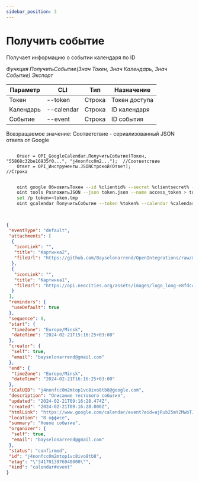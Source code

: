 ```yaml
---
sidebar_position: 3
---
```


# Получить событие
Получает информацию о событии календаря по ID

*Функция ПолучитьСобытие(Знач Токен, Знач Календарь, Знач Событие) Экспорт*

  | Параметр | CLI | Тип | Назначение |
  |-|-|-|-|
  | Токен | --token | Строка | Токен доступа |
  | Календарь | --calendar | Строка | ID календаря |
  | Событие | --event | Строка | ID события |
  
  Вовзращаемое значение: Соответствие - сериализованный JSON ответа от Google

```bsl title="Пример кода"
			
    Ответ = OPI_GoogleCalendar.ПолучитьСобытие(Токен, "55868c32be16935f0...", "j4nonfcc0m2...");  //Соответствие
    Ответ = OPI_Инструменты.JSONСтрокой(Ответ);                                                   //Строка

```

```sh title="Пример команд CLI"

    oint google ОбновитьТокен --id %clientid% --secret %clientsecret% --refresh %refreshtoken% > token.json
    oint tools РазложитьJSON --json token.json --name access_token > token.tmp
    set /p token=<token.tmp
    oint gcalendar ПолучитьСобытие --token %token% --calendar %calendar% --event %event%
    
```

```json title="Результат"

{
 "eventType": "default",
 "attachments": [
  {
   "iconLink": "",
   "title": "Картинка2",
   "fileUrl": "https://github.com/Bayselonarrend/OpenIntegrations/raw/main/Media/logo.png?v1"
  },
  {
   "iconLink": "",
   "title": "Картинка1",
   "fileUrl": "https://opi.neocities.org/assets/images/logo_long-e8fdcca6ff8b32e679ea49a1ccdd3eac.png"
  }
 ],
 "reminders": {
  "useDefault": true
 },
 "sequence": 0,
 "start": {
  "timeZone": "Europe/Minsk",
  "dateTime": "2024-02-21T15:16:25+03:00"
 },
 "creator": {
  "self": true,
  "email": "bayselonarrend@gmail.com"
 },
 "end": {
  "timeZone": "Europe/Minsk",
  "dateTime": "2024-02-21T16:16:25+03:00"
 },
 "iCalUID": "j4nonfcc0m2mtop1vc8ivo8tb8@google.com",
 "description": "Описание тестового события",
 "updated": "2024-02-21T09:16:28.474Z",
 "created": "2024-02-21T09:16:28.000Z",
 "htmlLink": "https://www.google.com/calendar/event?eid=ajRub25mY2MwbTJtdG9wMXZjOGl2bzh0YjggYmF5c2Vsb25hcnJlbmRAbQ",
 "location": "В оффисе",
 "summary": "Новое событие",
 "organizer": {
  "self": true,
  "email": "bayselonarrend@gmail.com"
 },
 "status": "confirmed",
 "id": "j4nonfcc0m2mtop1vc8ivo8tb8",
 "etag": "\"3417013976948000\"",
 "kind": "calendar#event"
}

```
